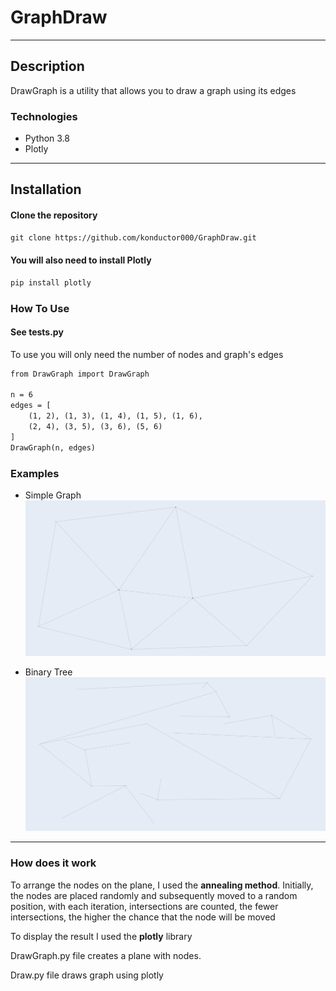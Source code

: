# GraphDraw

---

## Description

DrawGraph is a utility that allows you to draw a graph using its edges

### Technologies

- Python 3.8
- Plotly

---

## Installation

#### Clone the repository

```html
git clone https://github.com/konductor000/GraphDraw.git
```
#### You will also need to install Plotly

``` html
pip install plotly 
```

### How To Use

#### See tests.py

To use you will only need the number of nodes and graph's edges
```html
from DrawGraph import DrawGraph

n = 6
edges = [
    (1, 2), (1, 3), (1, 4), (1, 5), (1, 6),
    (2, 4), (3, 5), (3, 6), (5, 6)
]
DrawGraph(n, edges)
```

### Examples

- Simple Graph
  ![Project Image](https://github.com/konductor000/GraphDraw/blob/master/images/pic2.PNG)

- Binary Tree
  ![Project Image](https://github.com/konductor000/GraphDraw/blob/master/images/pic1.PNG)


---

### How does it work


To arrange the nodes on the plane, I used the **annealing method**.
Initially, the nodes are placed randomly and subsequently
moved to a random position, with each iteration, intersections
are counted, the fewer intersections, the higher the chance
that the node will be moved

To display the result I used the **plotly** library

DrawGraph.py file creates a plane with nodes.

Draw.py file draws graph using plotly
